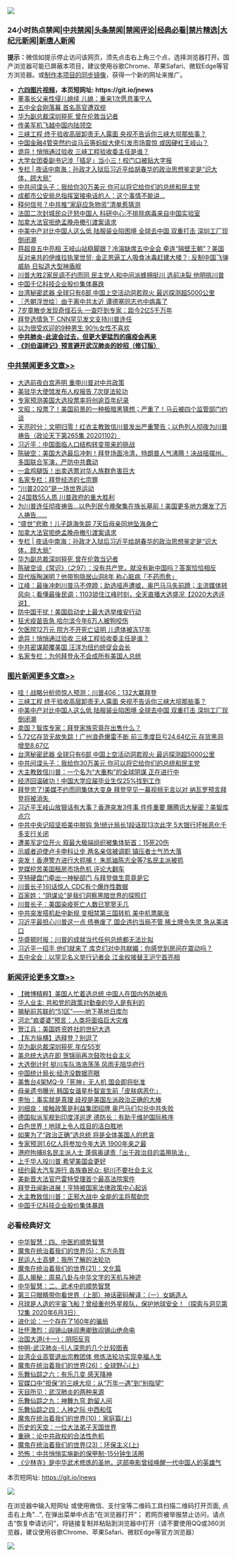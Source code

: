 ![](https://raw.githubusercontent.com/fqnews/bnews/master/64photo/fqnews-qr.jpg)

<div id="tt">
<h3>24小时热点禁闻|<a href="#%E4%B8%AD%E5%85%B1%E7%A6%81%E9%97%BB%E6%9B%B4%E5%A4%9A%E6%96%87%E7%AB%A0">中共禁闻</a>|<a href="#%E5%9B%BE%E7%89%87%E6%96%B0%E9%97%BB%E6%9B%B4%E5%A4%9A%E6%96%87%E7%AB%A0">头条禁闻</a>|<a href="#%E6%96%B0%E9%97%BB%E8%AF%84%E8%AE%BA%E6%9B%B4%E5%A4%9A%E6%96%87%E7%AB%A0">禁闻评论|<a href="#%E5%BF%85%E7%9C%8B%E7%BB%8F%E5%85%B8%E5%A5%BD%E6%96%87">经典必看|<a href="/video.md#%E7%A6%81%E7%89%87%E7%B2%BE%E9%80%89">禁片精选</a>|<a href="https://github.com/fqnews/djy/blob/master/gb/nf1351518.md#1">大纪元新闻</a>|<a href="https://github.com/fqnews/ntdtv/blob/master/gb/prog204.md#1">新唐人新闻</a></h3>
<div><b>提示：</b>微信如提示停止访问该网页，须先点击右上角三个点，选择浏览器打开。国产浏览器可能已屏蔽本项目，建议使用谷歌Chrome、苹果Safari、微软Edge等官方浏览器。或<a href="https://github.com/fqnews/bnews/blob/master/%E5%88%B6%E4%BD%9Cgit%E7%A6%81%E9%97%BB%E9%95%9C%E5%83%8F.md">制作本项目的同步镜像</a>，获得一个新的网址来推广。</div>
<ul>
<li><b><a href="http://d1.bdrive.tk/64.mp4" target="_blank">六四图片视频</a>，本页短网址: https://git.io/jnews</b></li>
<li><a href="/cnnews/20201102/1424354.md">董事长父亲性侵儿媳续 儿媳：重来1次愿息事宁人</a></li>
<li><a href="/headline/20201102/1424441.md">五中全会刚落幕 首名高官遭双规</a></li>
<li><a href="/cbnews/20201103/1424655.md">华为副总裁深圳猝死 曾在伦敦当记者</a></li>
<li><a href="/worldnews/usa/20201102/1424427.md">传美军机飞越中国内陆领空</a></li>
<li><a href="/topimagenews/20201102/1424503.md">三峡工程 终于验收高层卸责无人露面 央视不告诉你三峡大坝那些事？</a></li>
<li><a href="/headline/20201102/1424544.md">中国金融4管突然约谈马云等蚂蚁大佬引发市场震惊 或因硬杠王岐山？</a></li>
<li><a href="/cbnews/20201102/1424395.md">诡异！悄悄通过验收 三峡工程验收委主任是谁？</a></li>
<li><a href="/cnnews/20201102/1424334.md">大学女团委副书记涉「插足」当小三！校门口被贴大字报</a></li>
<li><a href="/cbnews/20201103/1424662.md">专栏 | 夜话中南海：孙政才入狱后习近平给胡春华的政治思想鉴定是“识大体，顾大局”</a></li>
<li><a href="/topimagenews/20201102/1424335.md">中共间谍头子：我给你30万美元 你可以将它给你们的总统和民主党</a></li>
<li><a href="/cnnews/20201102/1424339.md">成都市公安局总指挥室接电话的人：这个事情不能讲…</a></li>
<li><a href="/cbnews/20201102/1424336.md">释何信号？中共推“家庭应急物资”清单惹猜测</a></li>
<li><a href="/headline/20201103/1424589.md">法囯二次封城民众迁怒中国人 科研中心:不排除病毒来自中国实验室</a></li>
<li><a href="/cbnews/20201103/1424674.md">加拿大法官拒绝孟晚舟撤引渡案请求</a></li>
<li><a href="/topimagenews/20201102/1424443.md">中美中产对比中国人这么低 陆服装业陷困境 全球去中国 双重打击 深圳工厂现倒闭潮</a></li>
<li><a href="/bannedvideo/20201102/1424464.md">蒋超良五中亮相 王岐山站稳脚跟？冷溶缺席五中全会 牵连“隔壁王朝”？美国反对亲共的伊维拉执掌世贸; 金正恩逼工人吸食冰毒赶建大楼？; 反制中国飞弹威胁 日拟造大型神盾舰</a></li>
<li><a href="/cnnews/20201103/1424560.md">川普大胜2家民调不约而同 民主党人和中间派蜂拥挺川 选前决裂 他明挑川普</a></li>
<li><a href="/comments/20201103/1424671.md">中国千亿科技企业股价集体暴跌</a></li>
<li><a href="/topimagenews/20201102/1424345.md">台湾秘密武器 全球只有6部 中国上空活动洞若观火 最远探测超5000公里</a></li>
<li><a href="/ssgc/20201103/1424695.md">〖兲朝浮世绘〗由于离中共太近 谭德塞同志也中病毒了</a></li>
<li><a href="/cnnews/20201103/1424575.md">7岁童散步发现奇怪石头 一查吓到专家：距今2亿5千万年</a></li>
<li><a href="/bannedvideo/20201102/1424402.md">拜登选情急下 CNN罕见发文支持川普连任</a></li>
<li><a href="/lifebaike/20201102/1424448.md">以为很受欢迎的9种男生 90％女性不喜欢</a></li>
<li><b><a href="/comments/20200211/1275071.md" target="_blank">中共肺炎-此波会过去，但更大更猛烈的瘟疫会再来</a></b></li>
<li><b><a href="/comments/20200207/1272816.md" target="_blank">《刘伯温碑记》预言避开武汉肺炎的妙招（修订版）</a></b></li>
</ul>
</div>

<div class="catlist">
<h3><a href="/cbnews/" target="_blank">中共禁闻</a><span><a href="/cbnews/" target="_blank" rel="nofollow">更多文章>></a></span></h3>
<ul>
<li><a href="/cbnews/20201103/1424889.md" target="_blank">大选前夜白宫声明 重申川普对中共政策</a></li>
<li><a href="/cbnews/20201103/1424792.md" target="_blank">美驻华大使馆发布人权报告 7次提法轮功</a></li>
<li><a href="/cbnews/20201103/1424791.md" target="_blank">专家预测美国大选投票率将创逾百年纪录</a></li>
<li><a href="/cbnews/20201103/1424790.md" target="_blank">文昭：投票了！美国前景的一种极暗黑猜想；严重了！马云被四个监管部门约谈</a></li>
<li><a href="/cbnews/20201103/1424789.md" target="_blank">天亮时分：文明归零！红衣主教致信川普发出严重警告；以色列人彻夜为川普祷告（政论天下第265集 20201102）</a></li>
<li><a href="/cbnews/20201103/1424730.md" target="_blank">习近平：中国面临人口结构转变带来的挑战</a></li>
<li><a href="/cbnews/20201103/1424728.md" target="_blank">陈破空：美国大选最后冲刺！拜登场面冷清，特朗普人气沸腾！决战摇摆州。多国联合军演，严防中共蠢动</a></li>
<li><a href="/cbnews/20201103/1424607.md" target="_blank">一盒鸡腿​饭！出卖选票对华人族群危害巨大</a></li>
<li><a href="/cbnews/20201103/1424657.md" target="_blank">名家专栏：拜登经济的七宗罪</a></li>
<li><a href="/cbnews/20201103/1424658.md" target="_blank">“川普2020”是一场世界运动</a></li>
<li><a href="/cbnews/20201103/1424659.md" target="_blank">24国救55人质 川普政府的重大胜利</a></li>
<li><a href="/cbnews/20201103/1424687.md" target="_blank">为川普连任彻夜祷告…以色列民今晚聚集在族长墓前！美国更多地方爆发了万人祷告……</a></li>
<li><a href="/cbnews/20201103/1424698.md" target="_blank">&#8220;盛世&#8221;悲歌！儿子跳海失踪 7天后母亲同地坠海身亡</a></li>
<li><a href="/cbnews/20201103/1424674.md" target="_blank">加拿大法官拒绝孟晚舟撤引渡案请求</a></li>
<li><a href="/cbnews/20201103/1424662.md" target="_blank">专栏 | 夜话中南海：孙政才入狱后习近平给胡春华的政治思想鉴定是“识大体，顾大局”</a></li>
<li><a href="/cbnews/20201103/1424655.md" target="_blank">华为副总裁深圳猝死 曾在伦敦当记者</a></li>
<li><a href="/cbnews/20201103/1424626.md" target="_blank">陈破空谈《常识》（之97）：没有共产党，就没有新中国吗？答案恰恰相反</a></li>
<li><a href="/cbnews/20201103/1424573.md" target="_blank">现代版陶渊明？他带狗隐居山洞8年 称心脏病「不药而愈」</a></li>
<li><a href="/cbnews/20201103/1424559.md" target="_blank">江峰：最後冲刺川普马不停蹄；助选哑声遭嘘，奥巴马马失前蹄；主流媒体转风向；看懂最後民调；1103锁住江峰时刻，全天直播大选盛况【2020大选评说】</a></li>
<li><a href="/cbnews/20201103/1424555.md" target="_blank">防中国干扰！美国启动史上最大选举维安行动</a></li>
<li><a href="/cbnews/20201102/1424445.md" target="_blank">狂犬疫苗告急 哈尔滨今年6万人被狗咬伤</a></li>
<li><a href="/cbnews/20201102/1424444.md" target="_blank">欠医院12万元 院方不开死亡证明 儿遗体被冻17年</a></li>
<li><a href="/cbnews/20201102/1424395.md" target="_blank">诡异！悄悄通过验收 三峡工程验收委主任是谁？</a></li>
<li><a href="/cbnews/20201102/1424394.md" target="_blank">中共密谋颠覆美国 汪洋为纽约统促会会长</a></li>
<li><a href="/cbnews/20201102/1424378.md" target="_blank">名家专栏：为何拜登永不会成所有美国人总统</a></li>

</ul>
</div>
<div class="catlist">
<h3><a href="/topimagenews/" target="_blank">图片新闻</a><span><a href="/topimagenews/" target="_blank" rel="nofollow">更多文章>></a></span></h3>
<ul>
<li><a href="/topimagenews/20201103/1424815.md" target="_blank">哇！战略分析师惊人预测：川普406：132大赢拜登</a></li>
<li><a href="/topimagenews/20201102/1424503.md" target="_blank">三峡工程 终于验收高层卸责无人露面 央视不告诉你三峡大坝那些事？</a></li>
<li><a href="/topimagenews/20201102/1424443.md" target="_blank">中美中产对比中国人这么低 陆服装业陷困境 全球去中国 双重打击 深圳工厂现倒闭潮</a></li>
<li><a href="/topimagenews/20201102/1424365.md" target="_blank">卖国？智库专家：拜登家族究竟在出售什么？</a></li>
<li><a href="/topimagenews/20201102/1424363.md" target="_blank">5.72亿存货无故失踪！广州浪奇爆雷不断 前三季度巨亏24.64亿元 存货黑洞增至8.67亿</a></li>
<li><a href="/topimagenews/20201102/1424345.md" target="_blank">台湾秘密武器 全球只有6部 中国上空活动洞若观火 最远探测超5000公里</a></li>
<li><a href="/topimagenews/20201102/1424335.md" target="_blank">中共间谍头子：我给你30万美元 你可以将它给你们的总统和民主党</a></li>
<li><a href="/topimagenews/20201102/1424290.md" target="_blank">大主教致信川普：一个名为“大重构”的全球阴谋 正在进行中</a></li>
<li><a href="/topimagenews/20201102/1424179.md" target="_blank">经济回温破功！中国大学应届毕业生仅25%找到工作</a></li>
<li><a href="/topimagenews/20201102/1424079.md" target="_blank">拜登完了!美媒不约而同集体大变身 拜登罕见一幕视频无言以对 纳瓦罗预言拜登将被消失 </a></li>
<li><a href="/topimagenews/20201102/1424072.md" target="_blank">习近平王岐山放狠话有大事？香港突发3件事 件件重要 曝腾讯大秘密？美智库点穴</a></li>
<li><a href="/topimagenews/20201101/1423948.md" target="_blank">中共中央记招坚拒美中脱钩 急!统计局长1段话现13次此字 5大银行坏帐恶化千多支行关闭</a></li>
<li><a href="/topimagenews/20201101/1423886.md" target="_blank">遭美军定位开火 叙最大极端组织被集体斩首：15死20伤</a></li>
<li><a href="/topimagenews/20201101/1423826.md" target="_blank">示威者迫使卢卡申科让步 两名亲信被调职 镇压者士气恐大落</a></li>
<li><a href="/topimagenews/20201101/1423825.md" target="_blank">突发！香港警方进行大抓捕！ 朱凯廸陈志全等7名民主派被抓</a></li>
<li><a href="/topimagenews/20201101/1423611.md" target="_blank">党媒挖苦美国租房市场危机 评论大翻车</a></li>
<li><a href="/topimagenews/20201101/1423610.md" target="_blank">亨特硬盘门牵出一神秘部门 与拜登做生意竟是它</a></li>
<li><a href="/topimagenews/20201031/1423563.md" target="_blank">川普长子1句话惊人 CDC有个爆炸性数据</a></li>
<li><a href="/comments/20201031/1423298.md" target="_blank">百家姓：“阴谋论”是我们洞察黑暗世界的探照灯</a></li>
<li><a href="/topimagenews/20201031/1423146.md" target="_blank">川普长子：美国染疫死亡人数已寥寥无几</a></li>
<li><a href="/topimagenews/20201031/1423133.md" target="_blank">中共突发搭机赴中新规 变相禁第三国转机 美中机票飙涨</a></li>
<li><a href="/topimagenews/20201030/1422890.md" target="_blank">习近平最担心川普这一点 债券废了 国企违约当局不管 稀土牌令失灵 急从美进口</a></li>
<li><a href="/topimagenews/20201030/1422877.md" target="_blank">华盛顿时报：川普的成就当代任何总统都无法比拟</a></li>
<li><a href="/topimagenews/20201030/1422820.md" target="_blank">习近平一招手 他们就来了 库克们对中共献媚：你感觉到房间在震动吗？</a></li>
<li><a href="/topimagenews/20201030/1422777.md" target="_blank">五中全会｜以罕见名义举行记者会 江金权接替王沪宁首亮相</a></li>

</ul>
</div>
<div class="catlist">
<h3><a href="/comments/" target="_blank">新闻评论</a><span><a href="/comments/" target="_blank" rel="nofollow">更多文章>></a></span></h3>
<ul>
<li><a href="/comments/20201103/1424884.md" target="_blank">【微博精粹】美国人忙着选总统 中国人在国内外防被杀</a></li>
<li><a href="/comments/20201103/1424882.md" target="_blank">华人业主: 共和党的政策对勤奋的华人是有利的</a></li>
<li><a href="/comments/20201103/1424867.md" target="_blank">揭秘前苏联的“51区”——地下基地日库尔</a></li>
<li><a href="/comments/20201103/1424859.md" target="_blank">河北“疯婆婆”预言：人类将面临巨大灾难</a></li>
<li><a href="/comments/20201103/1424858.md" target="_blank">贺江兵：美国姓资姓社的世纪大选</a></li>
<li><a href="/comments/20201103/1424852.md" target="_blank">【东方纵横】选拜登？别逗了</a></li>
<li><a href="/comments/20201103/1424841.md" target="_blank">华为副总裁深圳猝死 年仅55岁</a></li>
<li><a href="/comments/20201103/1424840.md" target="_blank">美总统大选在即 贺锦丽再次鼓吹社会主义</a></li>
<li><a href="/comments/20201103/1424839.md" target="_blank">大选倒计时 挺川车队浩浩荡荡 风雨无阻华府行</a></li>
<li><a href="/comments/20201103/1424814.md" target="_blank">中国统计局长∶经济没数据亮眼</a></li>
<li><a href="/comments/20201103/1424809.md" target="_blank">美售台4架MQ-9「死神」无人机 国会即将批准</a></li>
<li><a href="/comments/20201103/1424808.md" target="_blank">母亲遗书曝光 韩国女谐星朴智宣生前「皮肤病恶化」</a></li>
<li><a href="/comments/20201103/1424800.md" target="_blank">李怡：事实就是真理 歧视是美国左派政治正确的大棒</a></li>
<li><a href="/comments/20201103/1424799.md" target="_blank">刘细良：接触政策是利益集团招牌 奥巴马们勾兑中共失败</a></li>
<li><a href="/comments/20201103/1424781.md" target="_blank">德国拟派军舰到印度洋巡逻 德防长：有助于维护国际秩序</a></li>
<li><a href="/comments/20201103/1424757.md" target="_blank">白色世界！地球上令人炫目的洁白胜地</a></li>
<li><a href="/comments/20201103/1424705.md" target="_blank">如果为了“政治正确”选总统 将是全体美国人的悲哀</a></li>
<li><a href="/comments/20201103/1424704.md" target="_blank">专家预测1.6亿人将参加今年大选 1900年来之最</a></li>
<li><a href="/comments/20201103/1424703.md" target="_blank">港府拘捕8名民主派人士 蓬佩奥谴责「出于政治目的滥用执法」</a></li>
<li><a href="/comments/20201103/1424694.md" target="_blank">上千华人投川普 希望美国会更好</a></li>
<li><a href="/comments/20201103/1424683.md" target="_blank">纽约最大汽车游行 各族裔民众: 挺川不要社会主义</a></li>
<li><a href="/comments/20201103/1424682.md" target="_blank">美新晋大法官巴雷特受理首个最高法院案件</a></li>
<li><a href="/comments/20201103/1424673.md" target="_blank">拜登丑闻新进展！亨特被国家法律政策中心起诉</a></li>
<li><a href="/comments/20201103/1424672.md" target="_blank">大主教致信川普：正邪大战中 全能的主将帮助您</a></li>
<li><a href="/comments/20201103/1424671.md" target="_blank">中国千亿科技企业股价集体暴跌</a></li>

</ul>
</div>

<div class="catlist">
<h3>必看经典好文</h3>
<ul>
<li><a href="/comments/20200605/783247.md" target="_blank">中华智慧：四、中医的顺势智慧</a></li>
<li><a href="/topimagenews/20180524/946967.md" target="_blank">魔鬼在统治着我们的世界(5)：东方杀戮</a></li>
<li><a href="/ccpdope/20200729/1369047.md" target="_blank">民运人士高健：我所了解的法轮功</a></li>
<li><a href="/comments/20180802/980476.md" target="_blank">魔鬼在统治着我们的世界(21)：文化篇</a></li>
<li><a href="/aomi/history/20170924/831575.md" target="_blank">高人揭秘：周易八卦与中华文字的天机与神迹</a></li>
<li><a href="/comments/20200605/783249.md" target="_blank">中华智慧：二、武术中的顺势智慧</a></li>
<li><a href="/comments/20200426/1319648.md" target="_blank">第三只眼睛带你看世界（上部）神话密码解译：（一）女娲造人</a></li>
<li><a href="/comments/20200712/1359456.md" target="_blank">月球是人造的宇宙飞船？曾经重创外星舰队，保护地球安全！（探索与洞见第12集 2020年6月3日）</a></li>
<li><a href="/comments/20200907/1392278.md" target="_blank">进化论：一个存在了160年的骗局</a></li>
<li><a href="/cbnews/20200727/1366904.md" target="_blank">壮怀激烈：阎锡山妹阎惠卿致阎锡山绝命电</a></li>
<li><a href="/cbnews/20180317/915893.md" target="_blank">治国大道(十一)：阴阳反背</a></li>
<li><a href="/comments/20200620/1347687.md" target="_blank">仲明-武汉肺炎-引人深思的几个比较图表</a></li>
<li><a href="/comments/20200528/1335859.md" target="_blank">台湾企业高管退出宗教团体 修炼法轮功实现幸福人生</a></li>
<li><a href="/comments/20181210/1044798.md" target="_blank">魔鬼在统治着我们的世界(26)：全球野心(上)</a></li>
<li><a href="/tculture/20190101/792146.md" target="_blank">乐舞仙踪之六：有乐几变 感天降神</a></li>
<li><a href="/cbnews/20200624/1349641.md" target="_blank">官媒口中“担保”的三峡大坝：从“万年一遇”到“别指望”</a></li>
<li><a href="/comments/20200816/1381123.md" target="_blank">天目所见：武汉肺炎的两种来源</a></li>
<li><a href="/tculture/20170718/793528.md" target="_blank">乐舞仙踪之九：神舞九穹 韵留人间</a></li>
<li><a href="/tculture/20190101/791144.md" target="_blank">乐舞仙踪之四：人神之际 中西和弦</a></li>
<li><a href="/topimagenews/20180529/950153.md" target="_blank">魔鬼在统治着我们的世界(10)：家庭篇(上)</a></li>
<li><a href="/tculture/20121025/73067.md" target="_blank">历史的天空：一位大法弟子天国世界</a></li>
<li><a href="/comments/20200705/783271.md" target="_blank">重磅：论中共政权的合法性危机</a></li>
<li><a href="/ssgc/20180904/993719.md" target="_blank">魔鬼在统治着我们的世界(23)：环保主义(上)</a></li>
<li><a href="/baitai/20200711/1359005.md" target="_blank">恐怖：中共悄悄实施新的保甲制-15分钟生活圈</a></li>
<li><a href="/comments/20201013/1412612.md" target="_blank">《少林寺》是中华武术修炼的圣地，这部电影曾经唤醒一代中国人的英雄气</a></li>

</ul>
</div>

本页短网址: https://git.io/jnews

![](https://raw.githubusercontent.com/fqnews/bnews/master/64photo/fqnews-qr.jpg)

在浏览器中输入短网址 或使用微信、支付宝等二维码工具扫描二维码打开页面, 点击右上角"...", 在弹出菜单中点击“在浏览器打开”； 若网页被举报禁止访问，请点击“恢复申请访问”，将链接复制并粘贴到浏览器中打开（请不要使用QQ或360浏览器，建议使用谷歌Chrome、苹果Safari、微软Edge等官方浏览器）

![](https://raw.githubusercontent.com/fqnews/bnews/master/64photo/wx.jpg)